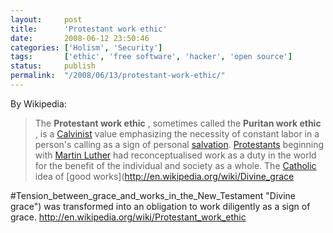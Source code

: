 ```yaml
---
layout:     post
title:      'Protestant work ethic'
date:       2008-06-12 23:50:46
categories: ['Holism', 'Security']
tags:       ['ethic', 'free software', 'hacker', 'open source']
status:     publish 
permalink:  "/2008/06/13/protestant-work-ethic/"
---
```

By Wikipedia:
> The **Protestant work ethic** , sometimes called the **Puritan work ethic** , is a [Calvinist](http://en.wikipedia.org/wiki/Calvinism "Calvinism") value emphasizing the necessity of constant labor in a person's calling as a sign of personal [salvation](http://en.wikipedia.org/wiki/Salvation "Salvation"). [Protestants](http://en.wikipedia.org/wiki/Protestantism "Protestantism") beginning with [Martin Luther](http://en.wikipedia.org/wiki/Martin_Luther "Martin Luther") had reconceptualised work as a duty in the world for the benefit of the individual and society as a whole. The [Catholic](http://en.wikipedia.org/wiki/Catholicism "Catholicism") idea of [good works](http://en.wikipedia.org/wiki/Divine_grace

#Tension_between_grace_and_works_in_the_New_Testament "Divine grace") was transformed into an obligation to work diligently as a sign of grace.
<http://en.wikipedia.org/wiki/Protestant_work_ethic>
